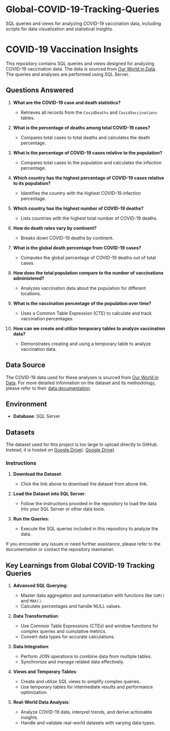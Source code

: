 # Global-COVID-19-Tracking-Queries
SQL queries and views for analyzing COVID-19 vaccination data, including scripts for data visualization and statistical insights.


# COVID-19 Vaccination Insights

This repository contains SQL queries and views designed for analyzing COVID-19 vaccination data. The data is sourced from [Our World in Data](https://ourworldindata.org/covid-cases). The queries and analyses are performed using SQL Server.
## Questions Answered

1. **What are the COVID-19 case and death statistics?**
   - Retrieves all records from the `CovidDeaths` and `CovidVaccinations` tables.

2. **What is the percentage of deaths among total COVID-19 cases?**
   - Compares total cases to total deaths and calculates the death percentage.

3. **What is the percentage of COVID-19 cases relative to the population?**
   - Compares total cases to the population and calculates the infection percentage.

4. **Which country has the highest percentage of COVID-19 cases relative to its population?**
   - Identifies the country with the highest COVID-19 infection percentage.

5. **Which country has the highest number of COVID-19 deaths?**
   - Lists countries with the highest total number of COVID-19 deaths.

6. **How do death rates vary by continent?**
   - Breaks down COVID-19 deaths by continent.

7. **What is the global death percentage from COVID-19 cases?**
   - Computes the global percentage of COVID-19 deaths out of total cases.

8. **How does the total population compare to the number of vaccinations administered?**
   - Analyzes vaccination data about the population for different locations.

9. **What is the vaccination percentage of the population over time?**
   - Uses a Common Table Expression (CTE) to calculate and track vaccination percentages.

10. **How can we create and utilize temporary tables to analyze vaccination data?**
    - Demonstrates creating and using a temporary table to analyze vaccination data.

## Data Source

The COVID-19 data used for these analyses is sourced from [Our World in Data](https://ourworldindata.org/covid-cases). For more detailed information on the dataset and its methodology, please refer to their [data documentation](https://ourworldindata.org/covid-data).

## Environment

- **Database**: SQL Server

## Datasets

The dataset used for this project is too large to upload directly to GitHub. Instead, it is hosted on 
[Google Drive](https://drive.google.com/file/d/152Z6L8jweM9B-KSfM9aQIVh3PibmE6hK/view?usp=drive_link)).
[Google Drive](https://drive.google.com/file/d/1WPEXjkFe8LYmyIapuRYQrAJDjSol8boZ/view?usp=drive_link)).

### Instructions

1. **Download the Dataset**:
   - Click the link above to download the dataset from above link.

2. **Load the Dataset into SQL Server**:
   - Follow the instructions provided in the repository to load the data into your SQL Server or other data tools.

3. **Run the Queries**:
   - Execute the SQL queries included in this repository to analyze the data.

If you encounter any issues or need further assistance, please refer to the documentation or contact the repository maintainer.



## Key Learnings from Global COVID-19 Tracking Queries

1. **Advanced SQL Querying**:
   - Master data aggregation and summarization with functions like `SUM()` and `MAX()`.
   - Calculate percentages and handle NULL values.

2. **Data Transformation**:
   - Use Common Table Expressions (CTEs) and window functions for complex queries and cumulative metrics.
   - Convert data types for accurate calculations.

3. **Data Integration**:
   - Perform JOIN operations to combine data from multiple tables.
   - Synchronize and manage related data effectively.

4. **Views and Temporary Tables**:
   - Create and utilize SQL views to simplify complex queries.
   - Use temporary tables for intermediate results and performance optimization.

5. **Real-World Data Analysis**:
   - Analyze COVID-19 data, interpret trends, and derive actionable insights.
   - Handle and validate real-world datasets with varying data types.

